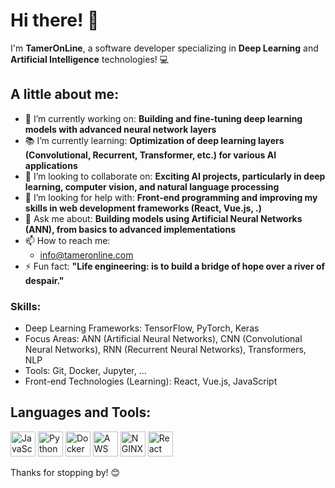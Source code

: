 

# Hi there! 👋

I'm **TamerOnLine**, a software developer specializing in **Deep Learning** and **Artificial Intelligence** technologies! 💻

## A little about me:
- 🌱 I’m currently working on: **Building and fine-tuning deep learning models with advanced neural network layers**
- 📚 I’m currently learning: **Optimization of deep learning layers (Convolutional, Recurrent, Transformer, etc.) for various AI applications**
- 🤝 I’m looking to collaborate on: **Exciting AI projects, particularly in deep learning, computer vision, and natural language processing**
- 🧠 I’m looking for help with: **Front-end programming and improving my skills in web development frameworks (React, Vue.js, .)**
- 💬 Ask me about: **Building models using Artificial Neural Networks (ANN), from basics to advanced implementations**
- 📫 How to reach me: 
   - info@tameronline.com
- ⚡ Fun fact: **"Life engineering: is to build a bridge of hope over a river of despair."**

### Skills:
- Deep Learning Frameworks: TensorFlow, PyTorch, Keras
- Focus Areas: ANN (Artificial Neural Networks), CNN (Convolutional Neural Networks), RNN (Recurrent Neural Networks), Transformers, NLP
- Tools: Git, Docker, Jupyter, ...
- Front-end Technologies (Learning): React, Vue.js, JavaScript

## Languages and Tools:
<p align="left">
  <img src="https://cdn.jsdelivr.net/gh/devicons/devicon/icons/javascript/javascript-original.svg" alt="JavaScript" width="40" height="40"/> 
  <img src="https://cdn.jsdelivr.net/gh/devicons/devicon/icons/python/python-original.svg" alt="Python" width="40" height="40"/>
  <img src="https://cdn.jsdelivr.net/gh/devicons/devicon/icons/docker/docker-original.svg" alt="Docker" width="40" height="40"/>
  <img src="https://cdn.jsdelivr.net/gh/devicons/devicon/icons/amazonwebservices/amazonwebservices-original.svg" alt="AWS" width="40" height="40"/>
  <img src="https://cdn.jsdelivr.net/gh/devicons/devicon/icons/nginx/nginx-original.svg" alt="NGINX" width="40" height="40"/>
  <img src="https://cdn.jsdelivr.net/gh/devicons/devicon/icons/react/react-original.svg" alt="React" width="40" height="40"/>
  <!-- Add more icons as needed -->
</p>


Thanks for stopping by! 😊
